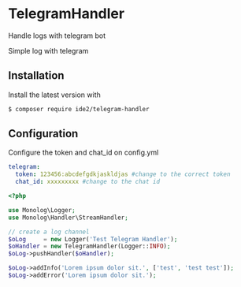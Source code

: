 # TelegramHandler
Handle logs with telegram bot

Simple log with telegram


## Installation

Install the latest version with

```bash
$ composer require ide2/telegram-handler
```
## Configuration

Configure the token and chat_id on config.yml

```yml
telegram:
  token: 123456:abcdefgdkjaskldjas #change to the correct token
  chat_id: xxxxxxxxx #change to the chat id
```

```php
<?php

use Monolog\Logger;
use Monolog\Handler\StreamHandler;

// create a log channel
$oLog     = new Logger('Test Telegram Handler');
$oHandler = new TelegramHandler(Logger::INFO);
$oLog->pushHandler($oHandler);

$oLog->addInfo('Lorem ipsum dolor sit.', ['test', 'test test']);
$oLog->addError('Lorem ipsum dolor sit.');
```